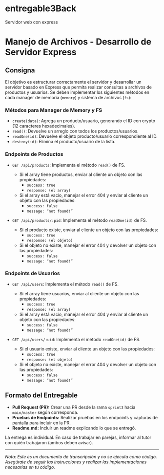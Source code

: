 # entregable3Back
Servidor web con express

# Manejo de Archivos - Desarrollo de Servidor Express

## Consigna

El objetivo es estructurar correctamente el servidor y desarrollar un servidor basado en Express que permita realizar consultas a archivos de productos y usuarios. Se deben implementar los siguientes métodos en cada manager de memoria (`memory`) y sistema de archivos (`fs`):

### Métodos para Manager de Memory y FS

- `create(data)`: Agrega un producto/usuario, generando el ID con crypto (12 caracteres hexadecimales).
- `read()`: Devuelve un arreglo con todos los productos/usuarios.
- `readOne(id)`: Devuelve el objeto producto/usuario correspondiente al ID.
- `destroy(id)`: Elimina el producto/usuario de la lista.

### Endpoints de Productos

- `GET /api/products`: Implementa el método `read()` de FS.
  - Si el array tiene productos, enviar al cliente un objeto con las propiedades:
    - `success: true`
    - `response: (el array)`
  - Si el array está vacío, manejar el error 404 y enviar al cliente un objeto con las propiedades:
    - `success: false`
    - `message: “not found!”`

- `GET /api/products/:pid`: Implementa el método `readOne(id)` de FS.
  - Si el producto existe, enviar al cliente un objeto con las propiedades:
    - `success: true`
    - `response: (el objeto)`
  - Si el objeto no existe, manejar el error 404 y devolver un objeto con las propiedades:
    - `success: false`
    - `message: “not found!”`

### Endpoints de Usuarios

- `GET /api/users`: Implementa el método `read()` de FS.
  - Si el array tiene usuarios, enviar al cliente un objeto con las propiedades:
    - `success: true`
    - `response: (el array)`
  - Si el array está vacío, manejar el error 404 y enviar al cliente un objeto con las propiedades:
    - `success: false`
    - `message: “not found!”`

- `GET /api/users/:uid`: Implementa el método `readOne(id)` de FS.
  - Si el usuario existe, enviar al cliente un objeto con las propiedades:
    - `success: true`
    - `response: (el objeto)`
  - Si el objeto no existe, manejar el error 404 y devolver un objeto con las propiedades:
    - `success: false`
    - `message: “not found!”`

## Formato del Entregable

- **Pull Request (PR):** Crear una PR desde la rama `sprint3` hacia `main/master` según corresponda.
- **Pruebas de Endpoints:** Realizar pruebas en los endpoints y capturas de pantalla para incluir en la PR.
- **Readme.md:** Incluir un readme explicando lo que se entregó.

La entrega es individual. En caso de trabajar en parejas, informar al tutor con quién trabajaron (ambos deben avisar).

---

*Nota: Este es un documento de transcripción y no se ejecuta como código. Asegúrate de seguir las instrucciones y realizar las implementaciones necesarias en tu código.*